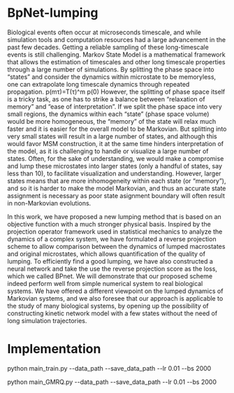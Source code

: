 # BpNet-lumping

Biological events often occur at microseconds timescale, and while simulation tools and computation resources had a large advancement in the past few decades. Getting a reliable sampling of these long-timescale events is still challenging.
Markov State Model is a mathematical framework that allows the estimation of timescales and other long timescale properties through a large number of simulations. By splitting the phase space into “states” and consider the dynamics within microstate to be memoryless, one can extrapolate long timescale dynamics through repeated propagation.
p(mτ)=T(τ)^m p(0)
However, the splitting of phase space itself is a tricky task, as one has to strike a balance between “relaxation of memory” and “ease of interpretation”.  If we split the phase space into very small regions, the dynamics within each “state” (phase space volume) would be more homogeneous, the “memory” of the state will relax much faster and it is easier for the overall model to be Markovian. But splitting into very small states will result in a large number of states, and although this would favor MSM construction, it at the same time hinders interpretation of the model, as it is challenging to handle or visualize a large number of states.
Often, for the sake of understanding, we would make a compromise and lump these microstates into larger states (only a handful of states, say less than 10), to facilitate visualization and understanding. However, larger states means that are more inhomogeneity within each state (or “memory”), and so it is harder to make the model Markovian, and thus an accurate state assignment is necessary as poor state asignment boundary will often result in non-Markovian evolutions.

In this work, we have proposed a new lumping method that is based on an objective function with a much stronger physical basis. Inspired by the projection operator framework used in statistical mechanics to analyze the dynamics of a complex system, we have formulated a reverse projection scheme to allow comparison between the dynamics of lumped macrostates and original microstates, which allows quantification of the quality of lumping. To efficiently find a good lumping, we have also constructed a neural network and take the use the reverse projection score as the loss, which we called BPnet. We will demonstrate that our proposed scheme indeed perform well from simple numerical system to real biological systems. We have offered a different viewpoint on the lumped dynamics of Markovian systems, and we also foresee that our approach is applicable to the study of many biological systems, by opening up the possibility of constructing kinetic network model with a few states without the need of long simulation trajectories.

# Implementation
python main_train.py --data_path --save_data_path --lr 0.01 --bs 2000

python main_GMRQ.py --data_path --save_data_path --lr 0.01 --bs 2000


